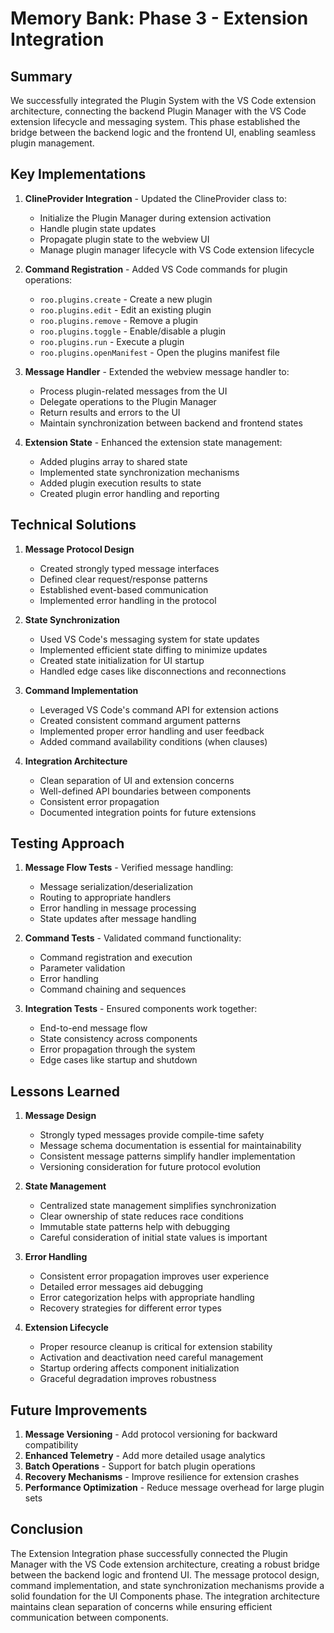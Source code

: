 # Memory Bank: Phase 3 - Extension Integration

## Summary

We successfully integrated the Plugin System with the VS Code extension architecture, connecting the backend Plugin Manager with the VS Code extension lifecycle and messaging system. This phase established the bridge between the backend logic and the frontend UI, enabling seamless plugin management.

## Key Implementations

1. **ClineProvider Integration** - Updated the ClineProvider class to:
   - Initialize the Plugin Manager during extension activation
   - Handle plugin state updates
   - Propagate plugin state to the webview UI
   - Manage plugin manager lifecycle with VS Code extension lifecycle

2. **Command Registration** - Added VS Code commands for plugin operations:
   - `roo.plugins.create` - Create a new plugin
   - `roo.plugins.edit` - Edit an existing plugin
   - `roo.plugins.remove` - Remove a plugin
   - `roo.plugins.toggle` - Enable/disable a plugin
   - `roo.plugins.run` - Execute a plugin
   - `roo.plugins.openManifest` - Open the plugins manifest file

3. **Message Handler** - Extended the webview message handler to:
   - Process plugin-related messages from the UI
   - Delegate operations to the Plugin Manager
   - Return results and errors to the UI
   - Maintain synchronization between backend and frontend states

4. **Extension State** - Enhanced the extension state management:
   - Added plugins array to shared state
   - Implemented state synchronization mechanisms
   - Added plugin execution results to state
   - Created plugin error handling and reporting

## Technical Solutions

1. **Message Protocol Design**
   - Created strongly typed message interfaces
   - Defined clear request/response patterns
   - Established event-based communication
   - Implemented error handling in the protocol

2. **State Synchronization**
   - Used VS Code's messaging system for state updates
   - Implemented efficient state diffing to minimize updates
   - Created state initialization for UI startup
   - Handled edge cases like disconnections and reconnections

3. **Command Implementation**
   - Leveraged VS Code's command API for extension actions
   - Created consistent command argument patterns
   - Implemented proper error handling and user feedback
   - Added command availability conditions (when clauses)

4. **Integration Architecture**
   - Clean separation of UI and extension concerns
   - Well-defined API boundaries between components
   - Consistent error propagation
   - Documented integration points for future extensions

## Testing Approach

1. **Message Flow Tests** - Verified message handling:
   - Message serialization/deserialization
   - Routing to appropriate handlers
   - Error handling in message processing
   - State updates after message handling

2. **Command Tests** - Validated command functionality:
   - Command registration and execution
   - Parameter validation
   - Error handling
   - Command chaining and sequences

3. **Integration Tests** - Ensured components work together:
   - End-to-end message flow
   - State consistency across components
   - Error propagation through the system
   - Edge cases like startup and shutdown

## Lessons Learned

1. **Message Design**
   - Strongly typed messages provide compile-time safety
   - Message schema documentation is essential for maintainability
   - Consistent message patterns simplify handler implementation
   - Versioning consideration for future protocol evolution

2. **State Management**
   - Centralized state management simplifies synchronization
   - Clear ownership of state reduces race conditions
   - Immutable state patterns help with debugging
   - Careful consideration of initial state values is important

3. **Error Handling**
   - Consistent error propagation improves user experience
   - Detailed error messages aid debugging
   - Error categorization helps with appropriate handling
   - Recovery strategies for different error types

4. **Extension Lifecycle**
   - Proper resource cleanup is critical for extension stability
   - Activation and deactivation need careful management
   - Startup ordering affects component initialization
   - Graceful degradation improves robustness

## Future Improvements

1. **Message Versioning** - Add protocol versioning for backward compatibility
2. **Enhanced Telemetry** - Add more detailed usage analytics
3. **Batch Operations** - Support for batch plugin operations
4. **Recovery Mechanisms** - Improve resilience for extension crashes
5. **Performance Optimization** - Reduce message overhead for large plugin sets

## Conclusion

The Extension Integration phase successfully connected the Plugin Manager with the VS Code extension architecture, creating a robust bridge between the backend logic and frontend UI. The message protocol design, command implementation, and state synchronization mechanisms provide a solid foundation for the UI Components phase. The integration architecture maintains clean separation of concerns while ensuring efficient communication between components.